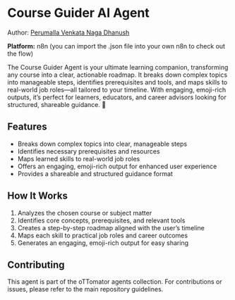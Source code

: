 # Course Guider AI Agent

Author: [Perumalla Venkata Naga Dhanush](https://github.com/dhanushperumalla/Course-Guider-Agent)

**Platform:** n8n (you can import the .json file into your own n8n to check out the flow)

The Course Guider Agent is your ultimate learning companion, transforming any course into a clear, actionable roadmap. It breaks down complex topics into manageable steps, identifies prerequisites and tools, and maps skills to real-world job roles—all tailored to your timeline. With engaging, emoji-rich outputs, it’s perfect for learners, educators, and career advisors looking for structured, shareable guidance. 🚀

## Features

- Breaks down complex topics into clear, manageable steps
- Identifies necessary prerequisites and resources
- Maps learned skills to real-world job roles
- Offers an engaging, emoji-rich output for enhanced user experience
- Provides a shareable and structured guidance format

## How It Works

1. Analyzes the chosen course or subject matter
2. Identifies core concepts, prerequisites, and relevant tools
3. Creates a step-by-step roadmap aligned with the user’s timeline
4. Maps each skill to practical job roles and career outcomes
5. Generates an engaging, emoji-rich output for easy sharing

## Contributing

This agent is part of the oTTomator agents collection. For contributions or issues, please refer to the main repository guidelines.


